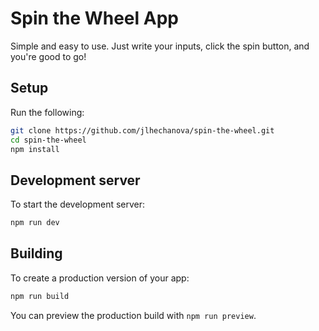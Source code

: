# Spin the Wheel App

Simple and easy to use. Just write your inputs, click the spin button, and you're good to go!

## Setup

Run the following:
```bash
git clone https://github.com/jlhechanova/spin-the-wheel.git
cd spin-the-wheel
npm install
```

## Development server

To start the development server:
```bash
npm run dev
```

## Building

To create a production version of your app:

```bash
npm run build
```

You can preview the production build with `npm run preview`.